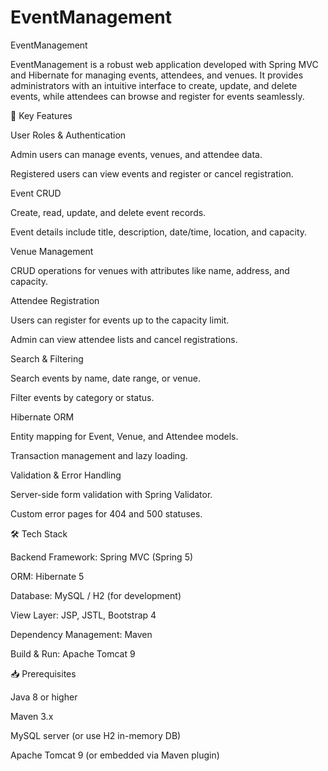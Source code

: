 # EventManagement
EventManagement

EventManagement is a robust web application developed with Spring MVC and Hibernate for managing events, attendees, and venues. It provides administrators with an intuitive interface to create, update, and delete events, while attendees can browse and register for events seamlessly.

🎯 Key Features

User Roles & Authentication

Admin users can manage events, venues, and attendee data.

Registered users can view events and register or cancel registration.

Event CRUD

Create, read, update, and delete event records.

Event details include title, description, date/time, location, and capacity.

Venue Management

CRUD operations for venues with attributes like name, address, and capacity.

Attendee Registration

Users can register for events up to the capacity limit.

Admin can view attendee lists and cancel registrations.

Search & Filtering

Search events by name, date range, or venue.

Filter events by category or status.

Hibernate ORM

Entity mapping for Event, Venue, and Attendee models.

Transaction management and lazy loading.

Validation & Error Handling

Server-side form validation with Spring Validator.

Custom error pages for 404 and 500 statuses.

🛠️ Tech Stack

Backend Framework: Spring MVC (Spring 5)

ORM: Hibernate 5

Database: MySQL / H2 (for development)

View Layer: JSP, JSTL, Bootstrap 4

Dependency Management: Maven

Build & Run: Apache Tomcat 9

📥 Prerequisites

Java 8 or higher

Maven 3.x

MySQL server (or use H2 in-memory DB)

Apache Tomcat 9 (or embedded via Maven plugin)
